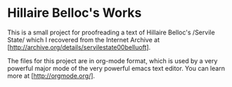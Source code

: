 Hillaire Belloc's Works
=======================

This is a small project for proofreading a text of Hillaire
Belloc's /Servile State/ which I recovered from the Internet Archive at
[http://archive.org/details/servilestate00belluoft].

The files for this project are in org-mode format, which is used by a very powerful major mode of the very powerful emacs text editor.  You can learn more at [http://orgmode.org/].
